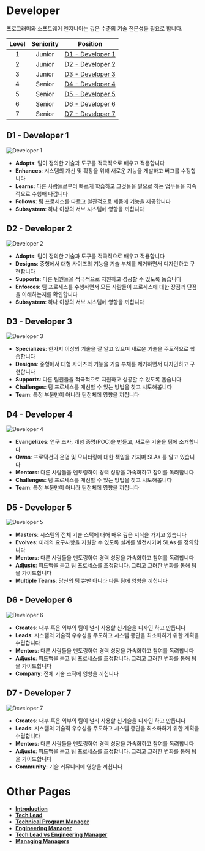 # Developer

프로그래머와 소프트웨어 엔지니어는 깊은 수준의 기술 전문성을 필요로 합니다.

| Level | Seniority | Position |
| :---: | :---: | :---: |
| 1 | Junior | [D1 - Developer 1](#d1---developer-1) |
| 2 | Junior | [D2 - Developer 2](#d2---developer-2) |
| 3 | Junior | [D3 - Developer 3](#d3---developer-3) |
| 4 | Senior | [D4 - Developer 4](#d4---developer-4) |
| 5 | Senior | [D5 - Developer 5](#d5---developer-5) |
| 6 | Senior | [D6 - Developer 6](#d6---developer-6) |
| 7 | Senior | [D7 - Developer 7](#d7---developer-7) |

## D1 - Developer 1

![Developer 1](/charts/developer-1.png)

* **Adopts**: 팀이 정의한 기술과 도구를 적극적으로 배우고 적용합니다
* **Enhances**: 시스템의 개선 및 확장을 위해 새로운 기능을 개발하고 버그를 수정합니다
* **Learns**: 다른 사람들로부터 빠르게 학습하고 그것들을 필요로 하는 업무들을 지속적으로 수행해 나갑니다
* **Follows**: 팀 프로세스를 따르고 일관적으로 제품에 기능을 제공합니다
* **Subsystem**: 하나 이상의 서브 시스템에 영향을 끼칩니다

## D2 - Developer 2

![Developer 2](/charts/developer-2.png)

* **Adopts**: 팀이 정의한 기술과 도구를 적극적으로 배우고 적용합니다
* **Designs**: 중형에서 대형 사이즈의 기능을 기술 부채를 제거하면서 디자인하고 구현합니다
* **Supports**: 다른 팀원들을 적극적으로 지원하고 성공할 수 있도록 돕습니다
* **Enforces**: 팀 프로세스를 수행하면서 모든 사람들이 프로세스에 대한 장점과 단점을 이해하는지를 확인합니다
* **Subsystem**: 하나 이상의 서브 시스템에 영향을 끼칩니다

## D3 - Developer 3

![Developer 3](/charts/developer-3.png)

* **Specializes**: 한가지 이상의 기술을 잘 알고 있으며 새로운 기술을 주도적으로 학습합니다
* **Designs**: 중형에서 대형 사이즈의 기능을 기술 부채를 제거하면서 디자인하고 구현합니다
* **Supports**: 다른 팀원들을 적극적으로 지원하고 성공할 수 있도록 돕습니다
* **Challenges**: 팀 프로세스를 개선할 수 있는 방법을 찾고 시도해봅니다
* **Team**: 특정 부분만이 아니라 팀전체에 영향을 끼칩니다

## D4 - Developer 4

![Developer 4](/charts/developer-4.png)

* **Evangelizes**: 연구 조사, 개념 증명(POC)을 만들고, 새로운 기술을 팀에 소개합니다
* **Owns**: 프로덕션의 운영 및 모니터링에 대한 책임을 가지며 SLAs 를 알고 있습니다
* **Mentors**: 다른 사람들을 멘토링하여 경력 성장을 가속화하고 참여를 독려합니다
* **Challenges**: 팀 프로세스를 개선할 수 있는 방법을 찾고 시도해봅니다
* **Team**: 특정 부분만이 아니라 팀전체에 영향을 끼칩니다

## D5 - Developer 5

![Developer 5](/charts/developer-5.png)

* **Masters**: 시스템의 전체 기술 스택에 대해 매우 깊은 지식을 가지고 있습니다
* **Evolves**: 미래의 요구사항을 지원할 수 있도록 설계를 발전시키며 SLAs 를 정의합니다
* **Mentors**: 다른 사람들을 멘토링하여 경력 성장을 가속화하고 참여를 독려합니다
* **Adjusts**: 피드백을 듣고 팀 프로세스를 조정합니다. 그리고 그러한 변화를 통해 팀을 가이드합니다
* **Multiple Teams**: 당신의 팀 뿐만 아니라 다른 팀에 영향을 끼칩니다

## D6 - Developer 6

![Developer 6](/charts/developer-6.png)

* **Creates**: 내부 혹은 외부의 팀이 널리 사용할 신기술을 디자인 하고 만듭니다
* **Leads**: 시스템의 기술적 우수성을 주도하고 시스템 중단을 최소화하기 위한 계획을 수립합니다
* **Mentors**: 다른 사람들을 멘토링하여 경력 성장을 가속화하고 참여를 독려합니다
* **Adjusts**: 피드백을 듣고 팀 프로세스를 조정합니다. 그리고 그러한 변화를 통해 팀을 가이드합니다
* **Company**: 전체 기술 조직에 영향을 끼칩니다

## D7 - Developer 7

![Developer 7](/charts/developer-7.png)

* **Creates**: 내부 혹은 외부의 팀이 널리 사용할 신기술을 디자인 하고 만듭니다
* **Leads**: 시스템의 기술적 우수성을 주도하고 시스템 중단을 최소화하기 위한 계획을 수립합니다
* **Mentors**: 다른 사람들을 멘토링하여 경력 성장을 가속화하고 참여를 독려합니다
* **Adjusts**: 피드백을 듣고 팀 프로세스를 조정합니다. 그리고 그러한 변화를 통해 팀을 가이드합니다
* **Community**: 기술 커뮤니티에 영향을 끼칩니다

# Other Pages

* [**Introduction**](README.md)
* [**Tech Lead**](TechLead.md)
* [**Technical Program Manager**](TechnicalProgramManager.md)
* [**Engineering Manager**](EngineeringManager.md)
* [**Tech Lead vs Engineering Manager**](TechLead-EngineeringManager.md)
* [**Managing Managers**](Managing-Managers.md)